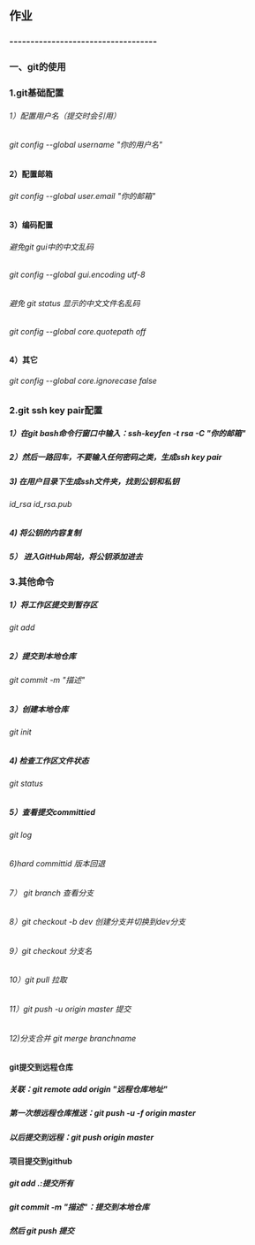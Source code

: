 ## 作业
### -----------------------------------
### 一、git的使用
### 1.git基础配置
######  1）配置用户名（提交时会引用）
######     git config --global username "你的用户名"
#### 2）配置邮箱
######      git config --global user.email "你的邮箱"
#### 3）编码配置 
######   避免git gui中的中文乱码
######     git config --global gui.encoding utf-8
######   避免 git status 显示的中文文件名乱码
######     git config --global core.quotepath off
#### 4）其它
######   git config --global core.ignorecase false
###  2.git ssh key pair配置
#####  1）在git bash命令行窗口中输入：ssh-keyfen -t rsa -C "你的邮箱"
#####   2）然后一路回车，不要输入任何密码之类，生成ssh key pair
#####   3) 在用户目录下生成ssh文件夹，找到公钥和私钥
######       id_rsa id_rsa.pub
#####   4) 将公钥的内容复制
#####   5） 进入GitHub网站，将公钥添加进去
### 3.其他命令
#####   1）将工作区提交到暂存区
######     git add
#####   2）提交到本地仓库
######     git commit -m "描述"
#####   3）创建本地仓库
######     git init
#####   4) 检查工作区文件状态
######   git status
#####   5）查看提交committied
######      git log
######   6)hard committid 版本回退
######   7） git branch 查看分支

###### 8）git checkout -b dev 创建分支并切换到dev分支
###### 9）git checkout 分支名
######  10）git pull 拉取
######   11）git push -u origin master 提交
######   12)分支合并 git merge branchname
#### git提交到远程仓库
##### 关联：git remote add origin "远程仓库地址"
##### 第一次想远程仓库推送：git push -u -f origin master
##### 以后提交到远程：git push origin master
#### 项目提交到github
##### git add .:提交所有 
##### git commit -m "描述"：提交到本地仓库
##### 然后 git push 提交

